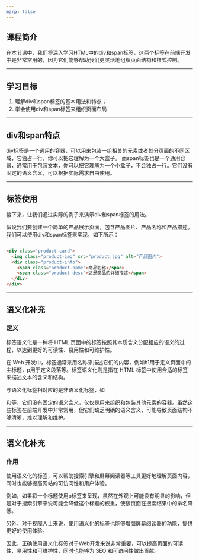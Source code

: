 ```yaml
---
marp: false
---
```


## **课程简介**

在本节课中，我们将深入学习HTML中的div和span标签，这两个标签在前端开发中是非常常用的，因为它们能够帮助我们更灵活地组织页面结构和样式控制。

--- 

## **学习目标**

1. 理解div和span标签的基本用法和特点；
2. 学会使用div和span标签来组织页面布局

--- 

## **div和span特点**

div标签是一个通用的容器，可以用来包装一组相关的元素或者划分页面的不同区域，它独占一行，你可以把它理解为一个大盒子。
而span标签也是一个通用容器，通常用于包装文本，你可以把它理解为一个小盒子，不会独占一行。它们没有固定的语义含义，可以根据实际需求自由使用。

--- 

## **标签使用**

接下来，让我们通过实际的例子来演示div和span标签的用法。

假设我们要创建一个简单的产品展示页面，包含产品图片、产品名称和产品描述。我们可以使用div和span标签来实现，如下所示：

```html

<div class="product-card">
  <img class="product-img" src="product.jpg" alt="产品图片">
  <div class="product-info">
    <span class="product-name">商品名称</span>
    <span class="product-desc">这是商品的详细描述</span>
  </div>
</div>
```

--- 

## **语义化补充**

### 定义
标签语义化是一种将 HTML 页面中的标签按照其本质含义分配相应的语义的过程，以达到更好的可读性、易用性和可维护性。

在 Web 开发中，标签通常采用名称来描述它们的内容，例如h1用于定义页面中的主标题，p用于定义段落等。标签语义化则是指在 HTML 标签中使用合适的标签来描述文本的含义和结构。

与语义化标签相对应的是非语义化标签，如<div>和<span>等，它们没有固定的语义含义，仅仅是用来组织和包装其他元素的容器。虽然这些标签在前端开发中非常常用，但它们缺乏明确的语义含义，可能导致页面结构不够清晰，难以理解和维护。


---

## **语义化补充**

### 作用
使用语义化的标签，可以帮助搜索引擎和屏幕阅读器等工具更好地理解页面内容，同时也能够提高网站的可访问性和用户体验。

例如，如果将一个标题使用p标签来呈现，虽然在外观上可能没有明显的影响，但是对于搜索引擎来说可能会降低这个标题的权重，使该页面在搜索结果中的排名降低。

另外，对于视障人士来说，使用语义化的标签也能够增强屏幕阅读器的功能，提供更好的使用体验。

因此，正确使用语义化标签对于Web开发来说非常重要，可以提高页面的可读性、易用性和可维护性，同时也能够为 SEO 和可访问性做出贡献。